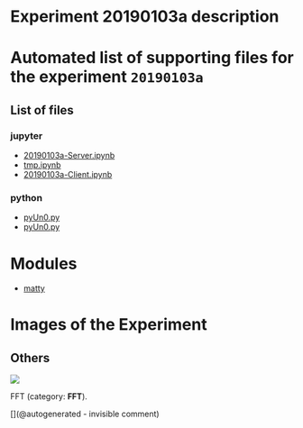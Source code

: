# Experiment 20190103a description





# Automated list of supporting files for the __experiment `20190103a`__

## List of files

### jupyter

* [20190103a-Server.ipynb](/matty/20190103a/20190103a-Server.ipynb)
* [tmp.ipynb](/tmp.ipynb)
* [20190103a-Client.ipynb](/matty/20190103a/20190103a-Client.ipynb)


### python

* [pyUn0.py](/matty/20190103a/pyUn0.py)
* [pyUn0.py](/matty/20190104a/pyUn0.py)





# Modules

* [matty](/matty/)




# Images of the Experiment

## Others

![](/matty/20190103a/images/20190103a-1-fft.jpg)

FFT (category: __FFT__).










[](@autogenerated - invisible comment)